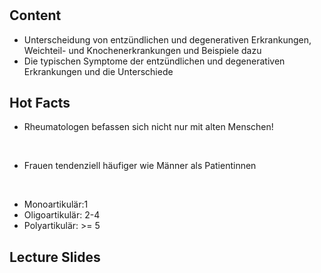 # 

## Content

- Unterscheidung von entzündlichen und degenerativen Erkrankungen, Weichteil- und Knochenerkrankungen und Beispiele dazu
- Die typischen Symptome der entzündlichen und degenerativen Erkrankungen und die Unterschiede

## Hot Facts

- Rheumatologen befassen sich nicht nur mit alten Menschen!

<br>

- Frauen tendenziell häufiger wie Männer als Patientinnen

<br>

- Monoartikulär:1
- Oligoartikulär: 2-4
- Polyartikulär: >= 5

## Lecture Slides

